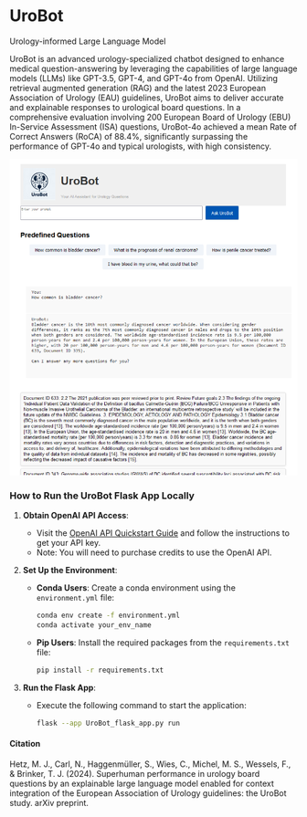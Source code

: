 # UroBot
Urology-informed Large Language Model

UroBot is an advanced urology-specialized chatbot designed to enhance medical question-answering by leveraging the capabilities of large language models (LLMs) like GPT-3.5, GPT-4, and GPT-4o from OpenAI. Utilizing retrieval augmented generation (RAG) and the latest 2023 European Association of Urology (EAU) guidelines, UroBot aims to deliver accurate and explainable responses to urological board questions. In a comprehensive evaluation involving 200 European Board of Urology (EBU) In-Service Assessment (ISA) questions, UroBot-4o achieved a mean Rate of Correct Answers (RoCA) of 88.4%, significantly surpassing the performance of GPT-4o and typical urologists, with high consistency.

![Example Image](static/interface.png)

### How to Run the UroBot Flask App Locally

1. **Obtain OpenAI API Access**: 
   - Visit the [OpenAI API Quickstart Guide](https://platform.openai.com/docs/quickstart) and follow the instructions to get your API key.
   - Note: You will need to purchase credits to use the OpenAI API.

2. **Set Up the Environment**:
   - **Conda Users**: Create a conda environment using the `environment.yml` file:
     ```bash
     conda env create -f environment.yml
     conda activate your_env_name
     ```
   - **Pip Users**: Install the required packages from the `requirements.txt` file:
     ```bash
     pip install -r requirements.txt
     ```

3. **Run the Flask App**:
   - Execute the following command to start the application:
     ```bash
     flask --app UroBot_flask_app.py run
     ```
    
#### Citation

Hetz, M. J., Carl, N., Haggenmüller, S., Wies, C., Michel, M. S., Wessels, F., & Brinker, T. J. (2024). Superhuman performance in urology board questions by an explainable large language model enabled for context integration of the European Association of Urology guidelines: the UroBot study. arXiv preprint.